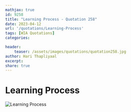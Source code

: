 ```yaml
---
mathjax: true
id: 9258
title: "Learning Process - Quotation 258"
date: 2023-04-12
url: '/quotations/Learning-Process'
tags: [WIA Quotations] 
categories: 

header:
    teaser: /assets/images/quotations/quotation258.jpg
author: Hari Thapliyaal 
excerpt:
share: true 
---
```


# Learning Process

![Learning Process](/assets/images/quotations/quotation258.jpg)
